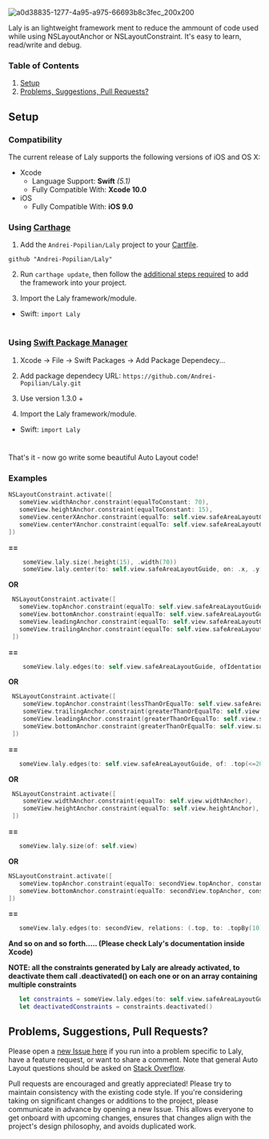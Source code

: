 ![a0d38835-1277-4a95-a975-66693b8c3fec_200x200](https://user-images.githubusercontent.com/45980382/63086325-ed88d500-bf4f-11e9-9973-5df46b4ba4ea.png)

Laly is an lightweight framework ment to reduce the ammount of code used while using NSLayoutAnchor or NSLayoutConstraint.
It's easy to learn, read/write and debug.


### Table of Contents
 1. [Setup](#setup)
 2. [Problems, Suggestions, Pull Requests?](#problems-suggestions-pull-requests)

## Setup
### Compatibility
The current release of Laly supports the following versions of iOS and OS X:

* Xcode
  * Language Support: **Swift** *(5.1)*
  * Fully Compatible With: **Xcode 10.0**
* iOS
  * Fully Compatible With: **iOS 9.0**
  
  
### Using [Carthage](https://github.com/Carthage/Carthage)
1. Add the `Andrei-Popilian/Laly` project to your [Cartfile](https://github.com/Carthage/Carthage/blob/master/Documentation/Artifacts.md#cartfile).

  ```ogdl
  github "Andrei-Popilian/Laly"
  ```

2. Run `carthage update`, then follow the [additional steps required](https://github.com/Carthage/Carthage#adding-frameworks-to-an-application) to add the framework into your project.

3. Import the Laly framework/module.
  * Swift: `import Laly`

# 

### Using [Swift Package Manager](https://swift.org/package-manager)
1. Xcode -> File -> Swift Packages -> Add Package Dependecy...

2. Add package dependecy URL: `https://github.com/Andrei-Popilian/Laly.git`

3. Use version 1.3.0 +

4. Import the Laly framework/module.
  * Swift: `import Laly`

#

That's it - now go write some beautiful Auto Layout code!


### Examples


```swift
NSLayoutConstraint.activate([
   someView.widthAnchor.constraint(equalToConstant: 70),
   someView.heightAnchor.constraint(equalToConstant: 15),
   someView.centerXAnchor.constraint(equalTo: self.view.safeAreaLayoutGuide.centerXAnchor),
   someView.centerYAnchor.constraint(equalTo: self.view.safeAreaLayoutGuide.centerYAnchor),
])
```
**==**
```swift
    someView.laly.size(.height(15), .width(70))
    someView.laly.center(to: self.view.safeAreaLayoutGuide, on: .x, .y)
```

**OR**
```swift
 NSLayoutConstraint.activate([
   someView.topAnchor.constraint(equalTo: self.view.safeAreaLayoutGuide.topAnchor, constant: 20),
   someView.bottomAnchor.constraint(equalTo: self.view.safeAreaLayoutGuide.topAnchor, constant: -20),
   someView.leadingAnchor.constraint(equalTo: self.view.safeAreaLayoutGuide.leadingAnchor, constant: 20),
   someView.trailingAnchor.constraint(equalTo: self.view.safeAreaLayoutGuide.trailingAnchor, constant: -20),
 ])
```
**==**
```swift
    someView.laly.edges(to: self.view.safeAreaLayoutGuide, ofIdentation: 20)
```

**OR**
```swift
 NSLayoutConstraint.activate([
    someView.topAnchor.constraint(lessThanOrEqualTo: self.view.safeAreaLayoutGuide.topAnchor, constant: 20),
    someView.trailingAnchor.constraint(greaterThanOrEqualTo: self.view.safeAreaLayoutGuide.trailingAnchor, constant: -15),
    someView.leadingAnchor.constraint(greaterThanOrEqualTo: self.view.safeAreaLayoutGuide.leadingAnchor, constant: 15),
    someView.bottomAnchor.constraint(greaterThanOrEqualTo: self.view.safeAreaLayoutGuide.topAnchor, constant: -20),
 ])
```
**==**
```swift
   someView.laly.edges(to: self.view.safeAreaLayoutGuide, of: .top(<=20), .trail(>=(-15)), .lead(>=15), .bot(>=(-20)))
```

**OR**
```swift
 NSLayoutConstraint.activate([
    someView.widthAnchor.constraint(equalTo: self.view.widthAnchor),
    someView.heightAnchor.constraint(equalTo: self.view.heightAnchor),  
 ])
```
**==**
```swift
   someView.laly.size(of: self.view)
```

**OR**
```swift
NSLayoutConstraint.activate([
   someView.topAnchor.constraint(equalTo: secondView.topAnchor, constant: 20),
   someView.bottomAnchor.constraint(equalTo: secondView.topAnchor, constant: 100)
])
```
**==**
```swift
   someView.laly.edges(to: secondView, relations: (.top, to: .topBy(10)), (.bot, to: .topBy(100)))
```


**And so on and so forth..... (Please check Laly's documentation inside Xcode)**

**NOTE: all the constraints generated by Laly are already activated, to deactivate them call .deactivated() on each one or on an array containing multiple constraints**

```swift
   let constraints = someView.laly.edges(to: self.view.safeAreaLayoutGuide, of: .top(<=20), .trail(>=(-15)), .lead(>=15), .bot(>=(-20)))
   let deactivatedConstraints = constraints.deactivated()
```

## Problems, Suggestions, Pull Requests?
Please open a [new Issue here](https://github.com/Andrei-Popilian/Laly/issues/new) if you run into a problem specific to Laly, have a feature request, or want to share a comment. Note that general Auto Layout questions should be asked on [Stack Overflow](http://stackoverflow.com).

Pull requests are encouraged and greatly appreciated! Please try to maintain consistency with the existing code style. If you're considering taking on significant changes or additions to the project, please communicate in advance by opening a new Issue. This allows everyone to get onboard with upcoming changes, ensures that changes align with the project's design philosophy, and avoids duplicated work.
